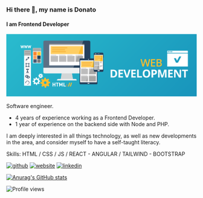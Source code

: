 ### Hi there 👋, my name is Donato
#### I am Frontend Developer
![I am Frontend Developer](./WebDev.jpg)

Software engineer.
- 4 years of experience working as a Frontend Developer.
- 1 year of experience on the backend side with Node and PHP.

I am deeply interested in all things technology, as well as new developments in the area, and consider myself to have a self-taught literacy.

Skills: HTML / CSS / JS / REACT - ANGULAR / TAILWIND - BOOTSTRAP

[<img src='https://github.githubassets.com/images/modules/logos_page/GitHub-Mark.png' alt='github' height='40'>](https://github.com/DonytXz) [<img src='https://img.icons8.com/cotton/452/website.png' alt='website' height='40'>](https://donytxz.github.io/Bit/)  [<img src='https://content.linkedin.com/content/dam/me/business/en-us/amp/brand-site/v2/bg/LI-Bug.svg.original.svg' alt='linkedin' height='40'>](https://www.linkedin.com/in/donatoalvarezdev/) 

[![Anurag's GitHub stats](https://github-readme-stats.vercel.app/api?username=Donytxz)](https://github.com/anuraghazra/github-readme-stats)

![Profile views](https://gpvc.arturio.dev/DonytXz)  
